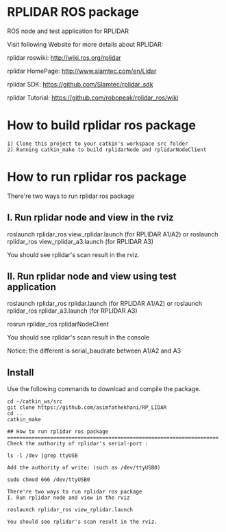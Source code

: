 RPLIDAR ROS package
=====================================================================

ROS node and test application for RPLIDAR

Visit following Website for more details about RPLIDAR:

rplidar roswiki: http://wiki.ros.org/rplidar

rplidar HomePage:   http://www.slamtec.com/en/Lidar

rplidar SDK: https://github.com/Slamtec/rplidar_sdk

rplidar Tutorial:  https://github.com/robopeak/rplidar_ros/wiki

How to build rplidar ros package
=====================================================================
    1) Clone this project to your catkin's workspace src folder
    2) Running catkin_make to build rplidarNode and rplidarNodeClient

How to run rplidar ros package
=====================================================================
There're two ways to run rplidar ros package

I. Run rplidar node and view in the rviz
------------------------------------------------------------
roslaunch rplidar_ros view_rplidar.launch (for RPLIDAR A1/A2)
or
roslaunch rplidar_ros view_rplidar_a3.launch (for RPLIDAR A3)

You should see rplidar's scan result in the rviz.

II. Run rplidar node and view using test application
------------------------------------------------------------
roslaunch rplidar_ros rplidar.launch (for RPLIDAR A1/A2)
or
roslaunch rplidar_ros rplidar_a3.launch (for RPLIDAR A3)

rosrun rplidar_ros rplidarNodeClient

You should see rplidar's scan result in the console

Notice: the different is serial_baudrate between A1/A2 and A3



## Install
Use the following commands to download and compile the package.

```
cd ~/catkin_ws/src
git clone https://github.com/asimfathekhani/RP_LIDAR
cd ..
catkin_make

## How to run rplidar ros package
=====================================================================
Check the authority of rplidar's serial-port :

ls -l /dev |grep ttyUSB

Add the authority of write: (such as /dev/ttyUSB0)

sudo chmod 666 /dev/ttyUSB0

There're two ways to run rplidar ros package
I. Run rplidar node and view in the rviz

roslaunch rplidar_ros view_rplidar.launch

You should see rplidar's scan result in the rviz.
